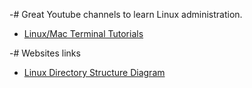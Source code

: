 -# Great Youtube channels to learn Linux administration.
- [Linux/Mac Terminal Tutorials ](https://www.youtube.com/playlist?list=PL-osiE80TeTvGhHkpvfmKWOiIPF8UVy6c)

-#  Websites links
- [Linux Directory Structure Diagram](https://www.tecmint.com/linux-directory-structure-and-important-files-paths-explained/)
